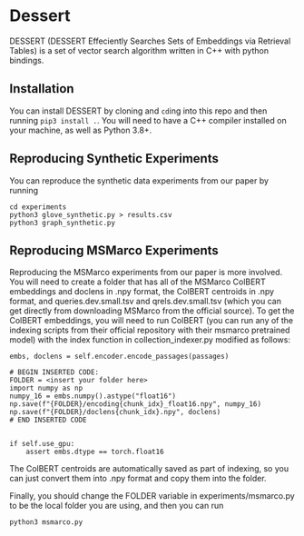 # Dessert
DESSERT (DESSERT Effeciently Searches Sets of Embeddings via Retrieval Tables) is a set of vector search algorithm written in C++ with python bindings.


## Installation

You can install DESSERT by cloning and ```cd```ing into this repo and then running ```pip3 install .```. You will need to have a C++ compiler installed on your machine, as well as Python 3.8+.


    
## Reproducing Synthetic Experiments

You can reproduce the synthetic data experiments from our paper by running

```
cd experiments
python3 glove_synthetic.py > results.csv
python3 graph_synthetic.py
```
## Reproducing MSMarco Experiments

Reproducing the MSMarco experiments from our paper is more involved. You will need to create a folder that has all of the MSMarco ColBERT embeddings and doclens in .npy format, the ColBERT centroids in .npy format, and queries.dev.small.tsv and qrels.dev.small.tsv (which you can get directly from downloading MSMarco from the official source). To get the ColBERT embeddings, you will need to run ColBERT (you can run any of the indexing scripts from their official repository with their msmarco pretrained model) with the index function in collection_indexer.py modified as follows:


    embs, doclens = self.encoder.encode_passages(passages)

    # BEGIN INSERTED CODE:
    FOLDER = <insert your folder here>
    import numpy as np
    numpy_16 = embs.numpy().astype("float16")
    np.save(f"{FOLDER}/encoding{chunk_idx}_float16.npy", numpy_16)
    np.save(f"{FOLDER}/doclens{chunk_idx}.npy", doclens)
    # END INSERTED CODE


    if self.use_gpu:
        assert embs.dtype == torch.float16

The ColBERT centroids are automatically saved as part of indexing, so you can just convert them into .npy format and copy them into the folder.

Finally, you should change the FOLDER variable in experiments/msmarco.py to be the local folder you are using, and then you can run

```python3 msmarco.py```
